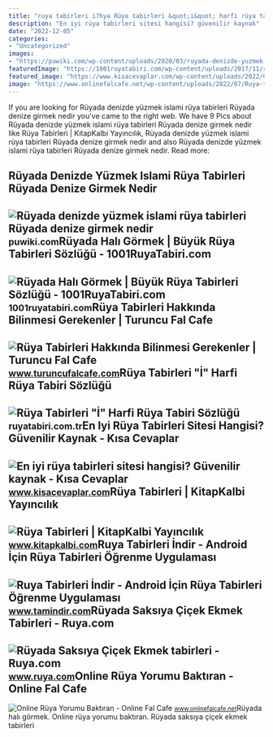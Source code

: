 ```yaml
---
title: "ruya tabirleri i?hya Rüya tabirleri &quot;i̇&quot; harfi rüya tabiri sözlüğü"
description: "En iyi rüya tabirleri sitesi hangisi? güvenilir kaynak"
date: "2022-12-05"
categories:
- "Uncategorized"
images:
- "https://puwiki.com/wp-content/uploads/2020/03/ruyada-denizde-yuzmek-islami-ruya-tabirleri-ruyada-ailece-denize-girmek.jpg"
featuredImage: "https://1001ruyatabiri.com/wp-content/uploads/2017/11/ruyada-hali-gormek-sermek-almak-temizlemek-silkelemek-buyuk-ruya-tabirleri-sozlugu-diyanet-1024x609.jpg"
featured_image: "https://www.kisacevaplar.com/wp-content/uploads/2022/05/En-iyi-ruya-tabirleri-sitesi-hangisi-1024x840.jpg"
image: "https://www.onlinefalcafe.net/wp-content/uploads/2022/07/Ruya-tabirleri-nedir-nasil-yorumlanir-Online-ruya-tabirleri-net-gercek-ruya-tabirleri-en-iyi-ruya-tabiri-ruya-tabirleri-neye-gore-yapilir-Yeni-ruya-tabirleri-ruya-tabirleri-sozlugu.png"
---
```


If you are looking for Rüyada denizde yüzmek islami rüya tabirleri Rüyada denize girmek nedir you've came to the right web. We have 9 Pics about Rüyada denizde yüzmek islami rüya tabirleri Rüyada denize girmek nedir like Rüya Tabirleri | KitapKalbi Yayıncılık, Rüyada denizde yüzmek islami rüya tabirleri Rüyada denize girmek nedir and also Rüyada denizde yüzmek islami rüya tabirleri Rüyada denize girmek nedir. Read more:

Rüyada Denizde Yüzmek Islami Rüya Tabirleri Rüyada Denize Girmek Nedir
----------------------------------------------------------------------

 ![Rüyada denizde yüzmek islami rüya tabirleri Rüyada denize girmek nedir](https://puwiki.com/wp-content/uploads/2020/03/ruyada-denizde-yuzmek-islami-ruya-tabirleri-ruyada-ailece-denize-girmek.jpg) <small>puwiki.com</small>Rüyada Halı Görmek | Büyük Rüya Tabirleri Sözlüğü - 1001RuyaTabiri.com
----------------------------------------------------------------------

 ![Rüyada Halı Görmek | Büyük Rüya Tabirleri Sözlüğü - 1001RuyaTabiri.com](https://1001ruyatabiri.com/wp-content/uploads/2017/11/ruyada-hali-gormek-sermek-almak-temizlemek-silkelemek-buyuk-ruya-tabirleri-sozlugu-diyanet-1024x609.jpg) <small>1001ruyatabiri.com</small>Rüya Tabirleri Hakkında Bilinmesi Gerekenler | Turuncu Fal Cafe
---------------------------------------------------------------

 ![Rüya Tabirleri Hakkında Bilinmesi Gerekenler | Turuncu Fal Cafe](https://www.turuncufalcafe.com/fal-fotograflar/2021/05/ruya-tabirleri-hakkinda-bilinmesi-gerekenler.jpg) <small>www.turuncufalcafe.com</small>Rüya Tabirleri "İ" Harfi Rüya Tabiri Sözlüğü
--------------------------------------------

 ![Rüya Tabirleri "İ" Harfi Rüya Tabiri Sözlüğü](https://ruyatabiri.com.tr/wp-content/uploads/2023/03/diyanet-ruya-tabirleri.jpg) <small>ruyatabiri.com.tr</small>En Iyi Rüya Tabirleri Sitesi Hangisi? Güvenilir Kaynak - Kısa Cevaplar
----------------------------------------------------------------------

 ![En iyi rüya tabirleri sitesi hangisi? Güvenilir kaynak - Kısa Cevaplar](https://www.kisacevaplar.com/wp-content/uploads/2022/05/En-iyi-ruya-tabirleri-sitesi-hangisi-1024x840.jpg) <small>www.kisacevaplar.com</small>Rüya Tabirleri | KitapKalbi Yayıncılık
--------------------------------------

 ![Rüya Tabirleri | KitapKalbi Yayıncılık](https://www.kitapkalbi.com/images/62916/ruya-tabirleri.jpg) <small>www.kitapkalbi.com</small>Ruya Tabirleri İndir - Android İçin Rüya Tabirleri Öğrenme Uygulaması
---------------------------------------------------------------------

 ![Ruya Tabirleri İndir - Android İçin Rüya Tabirleri Öğrenme Uygulaması](http://img.tamindir.com/ti_e_ul/yigitekimdemir/p/ruya-tabirleri_listeleme_307x512.jpg) <small>www.tamindir.com</small>Rüyada Saksıya Çiçek Ekmek Tabirleri - Ruya.com
-----------------------------------------------

 ![Rüyada Saksıya Çiçek Ekmek tabirleri - Ruya.com](https://www.ruya.com/wp-content/uploads/rüyada-çiçek.jpg) <small>www.ruya.com</small>Online Rüya Yorumu Baktıran - Online Fal Cafe
---------------------------------------------

 ![Online Rüya Yorumu Baktıran - Online Fal Cafe](https://www.onlinefalcafe.net/wp-content/uploads/2022/07/Ruya-tabirleri-nedir-nasil-yorumlanir-Online-ruya-tabirleri-net-gercek-ruya-tabirleri-en-iyi-ruya-tabiri-ruya-tabirleri-neye-gore-yapilir-Yeni-ruya-tabirleri-ruya-tabirleri-sozlugu.png) <small>www.onlinefalcafe.net</small>Rüyada halı görmek. Online rüya yorumu baktıran. Rüyada saksıya çiçek ekmek tabirleri

